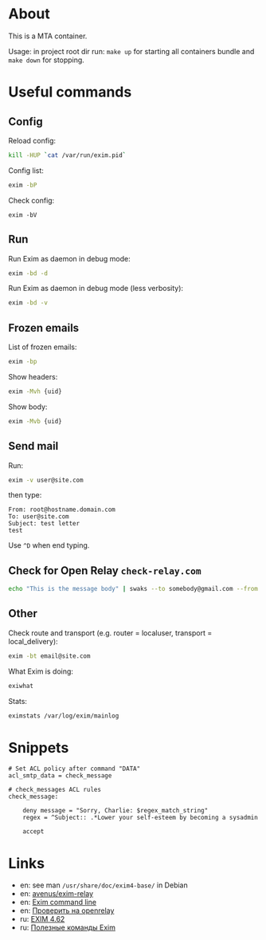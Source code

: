 # About

This is a MTA container.

Usage: in project root dir run: `make up` for starting all containers bundle and `make down` for stopping.

# Useful commands

## Config

Reload config:

```sh
kill -HUP `cat /var/run/exim.pid`
```

Config list:

```sh
exim -bP
```

Check config:

```
exim -bV
```

## Run

Run Exim as daemon in debug mode:

```sh
exim -bd -d
```

Run Exim as daemon in debug mode (less verbosity):

```sh
exim -bd -v
```

## Frozen emails

List of frozen emails:

```sh
exim -bp
```

Show headers:

```sh
exim -Mvh {uid}
```

Show body:

```sh
exim -Mvb {uid}
```

## Send mail

Run:

```sh
exim -v user@site.com
```

then type:

```
From: root@hostname.domain.com
To: user@site.com
Subject: test letter
test
````

Use `^D` when end typing.

## Check for Open Relay `check-relay.com`

```sh
echo "This is the message body" | swaks --to somebody@gmail.com --from "somebody@gmail.com" --auth LOGIN --auth-user "you@example.com" --auth-password "abc123" --server check-relay.com -tls
```

## Other

Check route and transport (e.g. router = localuser, transport = local_delivery):

```sh
exim -bt email@site.com
```

What Exim is doing:

```sh
exiwhat
```

Stats:

```sh
eximstats /var/log/exim/mainlog
```

# Snippets

```
# Set ACL policy after command "DATA"
acl_smtp_data = check_message

# check_messages ACL rules
check_message:

    deny message = "Sorry, Charlie: $regex_match_string"
    regex = ^Subject:: .*Lower your self-esteem by becoming a sysadmin

    accept
```

# Links

* en: see man `/usr/share/doc/exim4-base/` in Debian
* en: [avenus/exim-relay](https://hub.docker.com/r/avenus/exim-relay/dockerfile)
* en: [Exim command line](https://www.exim.org/exim-html-current/doc/html/spec_html/ch-the_exim_command_line.html)
* en: [Проверить на openrelay](https://beta.mxtoolbox.com/SuperTool.aspx?action=smtp)
* ru: [EXIM 4.62](https://www.lissyara.su/doc/exim/4.62/the_default_configuration_file/)
* ru: [Полезные команды Exim](http://adminunix.ru/polezny-e-komandy-exim/)
